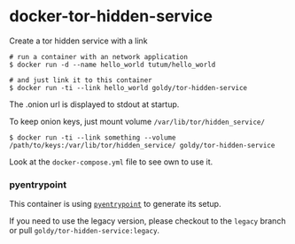 # docker-tor-hidden-service

Create a tor hidden service with a link

```
# run a container with an network application
$ docker run -d --name hello_world tutum/hello_world

# and just link it to this container
$ docker run -ti --link hello_world goldy/tor-hidden-service
```

The .onion url is displayed to stdout at startup.

To keep onion keys, just mount volume `/var/lib/tor/hidden_service/`

```
$ docker run -ti --link something --volume /path/to/keys:/var/lib/tor/hidden_service/ goldy/tor-hidden-service
```

Look at the `docker-compose.yml` file to see own to use it.

### pyentrypoint

This container is using [`pyentrypoint`](https://github.com/cmehay/pyentrypoint) to generate its setup.

If you need to use the legacy version, please checkout to the `legacy` branch or pull `goldy/tor-hidden-service:legacy`.
